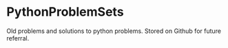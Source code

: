 # PythonProblemSets

Old problems and solutions to python problems. Stored on Github for future referral.
